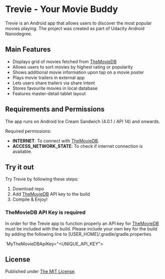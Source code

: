 # Trevie - Your Movie Buddy

Trevie is an Android app that allows users to discover the most popular movies playing. The project was created as part of Udacity Android Nanodegree.

## Main Features

- Displays grid of movies fetched from [TheMovieDB](https://www.themoviedb.org/)
- Allows users to sort movies by highest rating or popularity
- Shows additional movie information upon tap on a movie poster
- Plays movie trailers in external app
- Lets users share trailers via share intent
- Stores favourite movies in local database
- Features master-detail tablet layout

## Requirements and Permissions
The app runs on Android Ice Cream Sandwich (4.0.1 / API 14) and onwards.

Required permissions:
- **INTERNET**: To connect with [TheMovieDB](https://www.themoviedb.org/).
- **ACCESS_NETWORK_STATE**: To check if internet connection is available.

## Try it out
Try Trevie by following these steps:

1. Download repo
2. Add [TheMovieDB](https://www.themoviedb.org/) API key to the build
3. Compile & Enjoy!

### TheMovieDB API Key is required
In order for the Trevie app to function properly an API key for [TheMovieDB](https://www.themoviedb.org/) must be included with the build. Please include your own key for the build by adding the following line to [USER_HOME]/.gradle/gradle.properties

`MyTheMovieDBApiKey="<UNIQUE_API_KEY">

## License
Published under [The MIT License](https://opensource.org/licenses/MIT).

